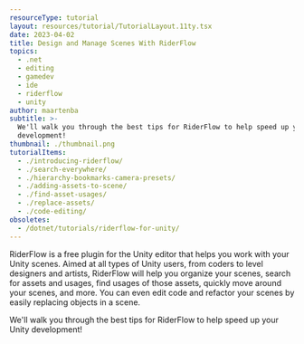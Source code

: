 ```yaml
---
resourceType: tutorial
layout: resources/tutorial/TutorialLayout.11ty.tsx
date: 2023-04-02
title: Design and Manage Scenes With RiderFlow
topics:
  - .net
  - editing
  - gamedev
  - ide
  - riderflow
  - unity
author: maartenba
subtitle: >-
  We'll walk you through the best tips for RiderFlow to help speed up your Unity
  development!
thumbnail: ./thumbnail.png
tutorialItems:
  - ./introducing-riderflow/
  - ./search-everywhere/
  - ./hierarchy-bookmarks-camera-presets/
  - ./adding-assets-to-scene/
  - ./find-asset-usages/
  - ./replace-assets/
  - ./code-editing/
obsoletes:
  - /dotnet/tutorials/riderflow-for-unity/
---
```


RiderFlow is a free plugin for the Unity editor that helps you work with your Unity scenes.
Aimed at all types of Unity users, from coders to level designers and artists, RiderFlow will help you organize your scenes,
search for assets and usages, find usages of those assets, quickly move around your scenes, and more.
You can even edit code and refactor your scenes by easily replacing objects in a scene.

We'll walk you through the best tips for RiderFlow to help speed up your Unity development!
